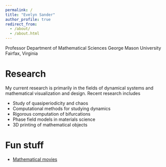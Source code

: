 ```yaml
---
permalink: /
title: "Evelyn Sander"
author_profile: true
redirect_from: 
  - /about/
  - /about.html
---
```


Professor
Department of Mathematical Sciences
George Mason University
Fairfax, Virginia



Research
======
My current research is primarily in the fields of dynamical systems and mathematical visualization and design. Recent research includes

- Study of quasiperiodicity and chaos
- Computational methods for studying dynamics
- Rigorous computation of bifurcations
- Phase field models in materials science
- 3D printing of mathematical objects

Fun stuff 
======

- [Mathematical movies](movie/)